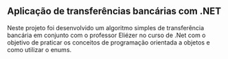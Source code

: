 ## Aplicação de transferências bancárias com .NET

Neste projeto foi desenvolvido um algoritmo simples de transferência bancária em conjunto com o professor Eliézer no curso de .Net com o objetivo de praticar os conceitos de programação orientada a objetos e como utilizar o enums. 